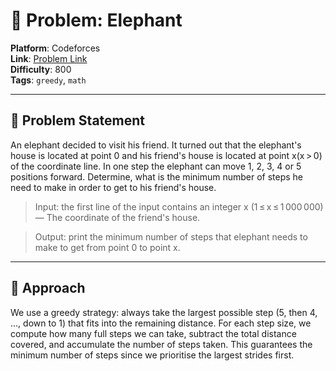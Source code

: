 # 🧩 Problem: Elephant

**Platform**: Codeforces \
**Link**: [Problem Link](https://codeforces.com/problemset/problem/617/A) \
**Difficulty**: 800 \
**Tags**: `greedy`, `math`

---

## 📄 Problem Statement

An elephant decided to visit his friend. It turned out that the elephant's house is located at point 0 and his friend's house is located at point x(x > 0) of the coordinate line. In one step the elephant can move 1, 2, 3, 4 or 5 positions forward. Determine, what is the minimum number of steps he need to make in order to get to his friend's house.

> Input: the first line of the input contains an integer x (1 ≤ x ≤ 1 000 000) — The coordinate of the friend's house.

> Output: print the minimum number of steps that elephant needs to make to get from point 0 to point x.

---

## 🧠 Approach

We use a greedy strategy: always take the largest possible step (5, then 4, ..., down to 1) that fits into the remaining distance. For each step size, we compute how many full steps we can take, subtract the total distance covered, and accumulate the number of steps taken. This guarantees the minimum number of steps since we prioritise the largest strides first.
